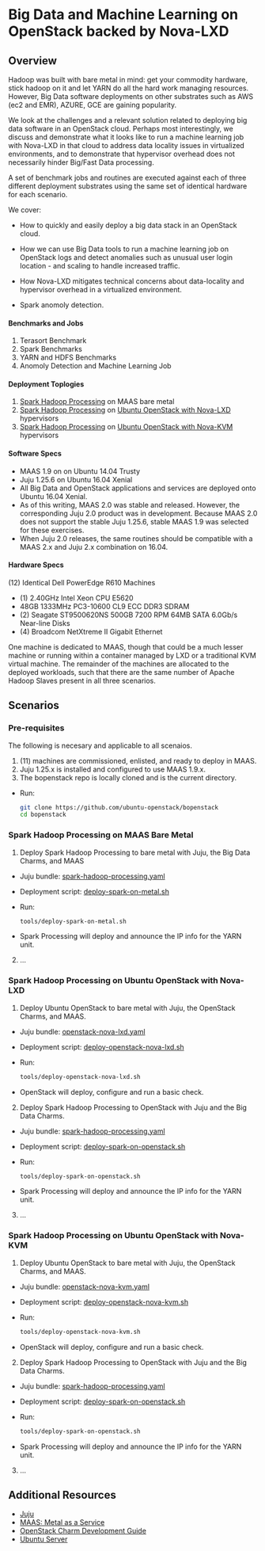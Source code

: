 # Big Data and Machine Learning on OpenStack backed by Nova-LXD

## Overview
Hadoop was built with bare metal in mind:  get your commodity hardware, 
stick hadoop on it and let YARN do all the hard work managing resources. 
However, Big Data software deployments on other substrates such as AWS 
(ec2 and EMR), AZURE, GCE are gaining popularity. 

We look at the challenges and a relevant solution related to deploying 
big data software in an OpenStack cloud.  Perhaps most interestingly, 
we discuss and demonstrate what it looks like to run a machine learning 
job with Nova-LXD in that cloud to address data locality issues in 
virtualized environments, and to demonstrate that hypervisor overhead 
does not necessarily hinder Big/Fast Data processing.

A set of benchmark jobs and routines are executed against each of three 
different deployment substrates using the same set of identical hardware 
for each scenario.

We cover:

* How to quickly and easily deploy a big data stack in an OpenStack cloud.

* How we can use Big Data tools to run a machine learning job on OpenStack 
  logs and detect anomalies such as unusual user login location - and
  scaling to handle increased traffic.

* How Nova-LXD mitigates technical concerns about data-locality and 
  hypervisor overhead in a virtualized environment.

* Spark anomoly detection.


#### Benchmarks and Jobs

1. Terasort Benchmark
2. Spark Benchmarks
3. YARN and HDFS Benchmarks
4. Anomoly Detection and Machine Learning Job

#### Deployment Toplogies

1. [Spark Hadoop Processing][1] on MAAS bare metal
2. [Spark Hadoop Processing][1] on [Ubuntu OpenStack with Nova-LXD][2] hypervisors
3. [Spark Hadoop Processing][1] on [Ubuntu OpenStack with Nova-KVM][3] hypervisors


#### Software Specs

* MAAS 1.9 on on Ubuntu 14.04 Trusty
* Juju 1.25.6 on Ubuntu 16.04 Xenial
* All Big Data and OpenStack applications and services are deployed onto 
  Ubuntu 16.04 Xenial.
* As of this writing, MAAS 2.0 was stable and released.  However, the 
  corresponding Juju 2.0 product was in development.  Because MAAS 2.0 
  does not support the stable Juju 1.25.6, stable MAAS 1.9 was selected 
  for these exercises.
* When Juju 2.0 releases, the same routines should be compatible with a 
  MAAS 2.x and Juju 2.x combination on 16.04.


#### Hardware Specs

(12) Identical Dell PowerEdge R610 Machines
* (1) 2.40GHz Intel Xeon CPU E5620
* 48GB 1333MHz PC3-10600 CL9 ECC DDR3 SDRAM
* (2) Seagate ST9500620NS 500GB 7200 RPM 64MB SATA 6.0Gb/s Near-line Disks
* (4) Broadcom NetXtreme II Gigabit Ethernet

One machine is dedicated to MAAS, though that could be a much lesser machine
or running within a container managed by LXD or a traditional KVM virtual
machine.  The remainder of the machines are allocated to the deployed
workloads, such that there are the same number of Apache Hadoop Slaves
present in all three scenarios.


## Scenarios

### Pre-requisites

The following is necesary and applicable to all scenaios.

1. (11) machines are commissioned, enlisted, and ready to deploy in MAAS.
2. Juju 1.25.x is installed and configured to use MAAS 1.9.x.
3. The bopenstack repo is locally cloned and is the current directory.
 - Run:

    ```sh
    git clone https://github.com/ubuntu-openstack/bopenstack
    cd bopenstack
    ```

### Spark Hadoop Processing on MAAS Bare Metal

1. Deploy Spark Hadoop Processing to bare metal with Juju, the Big Data Charms, and MAAS
 - Juju bundle:  [spark-hadoop-processing.yaml][1]
 - Deployment script:  [deploy-spark-on-metal.sh][10]
 - Run:

    ```sh
    tools/deploy-spark-on-metal.sh
    ```

 - Spark Processing will deploy and announce the IP info for the YARN unit.

2. ...


### Spark Hadoop Processing on Ubuntu OpenStack with Nova-LXD

1. Deploy Ubuntu OpenStack to bare metal with Juju, the OpenStack Charms, and MAAS.
 - Juju bundle:  [openstack-nova-lxd.yaml][2]
 - Deployment script:  [deploy-openstack-nova-lxd.sh][8]
 - Run:

    ```sh
    tools/deploy-openstack-nova-lxd.sh
    ```

 - OpenStack will deploy, configure and run a basic check.

2. Deploy Spark Hadoop Processing to OpenStack with Juju and the Big Data Charms.
 - Juju bundle:  [spark-hadoop-processing.yaml][1]
 - Deployment script:  [deploy-spark-on-openstack.sh][11]
 - Run:

    ```sh
    tools/deploy-spark-on-openstack.sh
    ```

 - Spark Processing will deploy and announce the IP info for the YARN unit.


3. ...


### Spark Hadoop Processing on Ubuntu OpenStack with Nova-KVM

1. Deploy Ubuntu OpenStack to bare metal with Juju, the OpenStack Charms, and MAAS.
 - Juju bundle:  [openstack-nova-kvm.yaml][3]
 - Deployment script:  [deploy-openstack-nova-kvm.sh][9]
 - Run:

    ```sh
    tools/deploy-openstack-nova-kvm.sh
    ```

 - OpenStack will deploy, configure and run a basic check.

2. Deploy Spark Hadoop Processing to OpenStack with Juju and the Big Data Charms.
 - Juju bundle:  [spark-hadoop-processing.yaml][1]
 - Deployment script:  [deploy-spark-on-openstack.sh][11]
 - Run:

    ```sh
    tools/deploy-spark-on-openstack.sh
    ```

 - Spark Processing will deploy and announce the IP info for the YARN unit.

3. ...


## Additional Resources

* [Juju][5]
* [MAAS: Metal as a Service][4]
* [OpenStack Charm Development Guide][7]
* [Ubuntu Server][6]


[1]: juju-bundles/spark-hadoop-processing.yaml
[2]: juju-bundles/openstack-nova-lxd.yaml
[3]: juju-bundles/openstack-nova-kvm.yaml
[4]: http://maas.io
[5]: http://www.ubuntu.com/cloud/juju
[6]: http://www.ubuntu.com/server
[7]: http://docs.openstack.org/developer/charm-guide
[8]: tools/deploy-openstack-nova-lxd.sh
[9]: tools/deploy-openstack-nova-kvm.sh
[10]: tools/deploy-spark-on-metal.sh
[11]: tools/deploy-spark-on-openstack.sh
